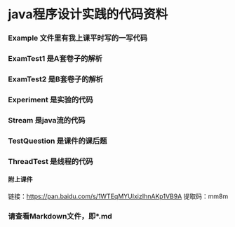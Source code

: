 # java程序设计实践的代码资料

### Example 文件里有我上课平时写的一写代码

### ExamTest1 是A套卷子的解析

### ExamTest2 是B套卷子的解析

### Experiment 是实验的代码

### Stream 是java流的代码

### TestQuestion 是课件的课后题

### ThreadTest 是线程的代码

#### 附上课件

链接：https://pan.baidu.com/s/1WTEqMYUIxizIhnAKp1VB9A
提取码：mm8m

### 请查看Markdown文件，即*.md